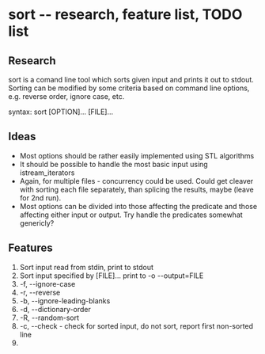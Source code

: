 # sort -- research, feature list, TODO list

## Research

sort is a comand line tool which sorts given input and prints it out to stdout.
Sorting can be modified by some criteria based on command line options, e.g.
reverse order, ignore case, etc.

syntax:
sort [OPTION]... [FILE]...


## Ideas
* Most options should be rather easily implemented using STL algorithms
* It should be possible to handle the most basic input using istream_iterators
* Again, for multiple files - concurrency could be used. Could get cleaver with
sorting each file separately, than splicing the results, maybe (leave for 2nd run).
* Most options can be divided into those affecting the predicate and those
affecting either input or output. Try handle the predicates somewhat genericly?

## Features

1. Sort input read from stdin, print to stdout
2. Sort input specified by [FILE]... print to -o --output=FILE
3. -f, --ignore-case
4. -r, --reverse
5. -b, --ignore-leading-blanks
6. -d, --dictionary-order
8. -R, --random-sort
9. -c, --check - check for sorted input, do not sort, report first non-sorted line
10. 
